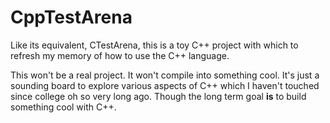# CppTestArena

Like its equivalent, CTestArena, this is a toy C++ project with which to refresh my memory of how to use the C++ language.

This won't be a real project. It won't compile into something cool. It's just a sounding board to explore various aspects of C++ which I haven't touched since college oh so very long ago. Though the long term goal **is** to build something cool with C++.
